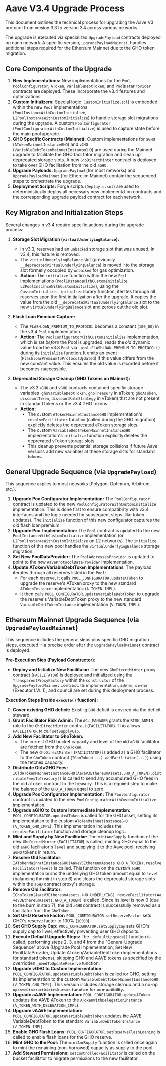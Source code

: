 # Aave V3.4 Upgrade Process

This document outlines the technical process for upgrading the Aave V3 protocol from version 3.3 to version 3.4 across various networks.

The upgrade is executed via specialized `UpgradePayload` contracts deployed on each network. A specific version, `UpgradePayloadMainnet`, handles additional steps required for the Ethereum Mainnet due to the GHO token migration.

## Core Components of the Upgrade

1.  **New Implementations:** New implementations for the `Pool`, `PoolConfigurator`, `AToken`, `VariableDebtToken`, and `PoolDataProvider` contracts are deployed. These incorporate the v3.4 features and optimizations.
2.  **Custom Initializers:** Special logic (`CustomInitialize.sol`) is embedded within the new `Pool` implementations (`PoolInstanceWithCustomInitialize`, `L2PoolInstanceWithCustomInitialize`) to handle storage slot migrations during the upgrade. A custom `PoolConfigurator` (`PoolConfiguratorWithCustomInitialize`) is used to capture state before the main pool upgrade.
3.  **GHO Specific Contracts (Mainnet):** Custom implementations for `aGHO` (`ATokenMainnetInstanceGHO`) and `vGHO` (`VariableDebtTokenMainnetInstanceGHO`) are used during the Mainnet upgrade to facilitate the GHO facilitator migration and clean up deprecated storage slots. A new `GhoDirectMinter` contract is deployed to take over GHO facilitation from the old `aGHO`.
4.  **Upgrade Payloads:** `UpgradePayload` (for most networks) and `UpgradePayloadMainnet` (for Ethereum Mainnet) contain the sequenced steps to orchestrate the upgrade.
5.  **Deployment Scripts:** Forge scripts (`Deploy.s.sol`) are used to deterministically deploy all necessary new implementation contracts and the corresponding upgrade payload contract for each network.

## Key Migration and Initialization Steps

Several changes in v3.4 require specific actions during the upgrade process:

1.  **Storage Slot Migration (`virtualUnderlyingBalance`):**

    - In v3.3, reserves had an `unbacked` storage slot that was unused. In v3.4, this feature is removed.
    - The `virtualUnderlyingBalance` slot (previously `__deprecatedVirtualUnderlyingBalance`) is moved into the storage slot formerly occupied by `unbacked` for gas optimization.
    - **Action:** The `initialize` function within the new `Pool` implementations (`PoolInstanceWithCustomInitialize`, `L2PoolInstanceWithCustomInitialize`), using the `CustomInitialize._initialize` library function, iterates through all reserves upon the first initialization after the upgrade. It copies the value from the old `__deprecatedVirtualUnderlyingBalance` slot to the new `virtualUnderlyingBalance` slot and zeroes out the old slot.

2.  **Flash Loan Premium Capture:**

    - The `FLASHLOAN_PREMIUM_TO_PROTOCOL` becomes a constant (`100_00`) in the v3.4 `Pool` implementation.
    - **Action:** The `PoolConfiguratorWithCustomInitialize` implementation, which is set _before_ the Pool is upgraded, reads the _old_ dynamic value from the v3.3 `Pool` via `_pool.FLASHLOAN_PREMIUM_TO_PROTOCOL()` during its `initialize` function. It emits an event (`FlashloanPremiumToProtocolUpdated`) if this value differs from the new constant value. This ensures the old value is recorded before it becomes inaccessible.

3.  **Deprecated Storage Cleanup (GHO Tokens on Mainnet):**
    - The v3.3 `aGHO` and `vGHO` contracts contained specific storage variables (`ghoVariableDebtToken`, `ghoTreasury` in aToken; `ghoAToken`, `discountToken`, `discountRateStrategy` in vToken) that are not present in standard tokens or the v3.4 GHO tokens.
    - **Action:**
      - The custom `ATokenMainnetInstanceGHO` implementation's `resolveFacilitator` function (called during the GHO migration) explicitly deletes the deprecated aToken storage slots.
      - The custom `VariableDebtTokenMainnetInstanceGHO` implementation's `initialize` function explicitly deletes the deprecated vToken storage slots.
      - This cleanup prevents potential storage collisions if future Aave versions add new variables at these storage slots for standard tokens.

## General Upgrade Sequence (via `UpgradePayload`)

This sequence applies to most networks (Polygon, Optimism, Arbitrum, etc.).

1.  **Upgrade PoolConfigurator Implementation:** The `PoolConfigurator` contract is updated to the new `PoolConfiguratorWithCustomInitialize` implementation. This is done first to ensure compatibility with v3.4 interfaces and the logic needed for subsequent steps (like token updates). The `initialize` function of this new configurator captures the old flash loan premium.
2.  **Upgrade Pool Implementation:** The `Pool` contract is updated to the new `PoolInstanceWithCustomInitialize` implementation (or `L2PoolInstanceWithCustomInitialize` on L2 networks). The `initialize` function of this new pool handles the `virtualUnderlyingBalance` storage migration.
3.  **Set New PoolDataProvider:** The `PoolAddressesProvider` is updated to point to the new `AaveProtocolDataProvider` implementation.
4.  **Update AToken/VariableDebtToken Implementations:** The payload iterates through all reserves listed in the `Pool`:
    - For each reserve, it calls `POOL_CONFIGURATOR.updateAToken` to upgrade the reserve's AToken proxy to the new standard `ATokenInstance` implementation (`A_TOKEN_IMPL`).
    - It then calls `POOL_CONFIGURATOR.updateVariableDebtToken` to upgrade the reserve's VariableDebtToken proxy to the new standard `VariableDebtTokenInstance` implementation (`V_TOKEN_IMPL`).

## Ethereum Mainnet Upgrade Sequence (via `UpgradePayloadMainnet`)

This sequence includes the general steps plus specific GHO migration steps, executed in a precise order after the `UpgradePayloadMainnet` contract is deployed.

**Pre-Execution Step (Payload Constructor):**

- **Deploy and Initialize New Facilitator:** The new `GhoDirectMinter` proxy contract (`FACILITATOR`) is deployed and initialized using the `TransparentProxyFactory` within the `constructor` of the `UpgradePayloadMainnet` contract. Its implementation, admin, owner (Executor LVL 1), and council are set during this deployment process.

**Execution Steps (Inside `execute()` function):**

0. **Cover existing GHO deficit:** Existing `GHO` deficit is covered via the deficit steward.
1. **Grant Facilitator Risk Admin:** The `ACL_MANAGER` grants the `RISK_ADMIN` role to the `GhoDirectMinter` contract (`FACILITATOR`). This allows `FACILITATOR` to call `setSupplyCap`.
2. **Add New Facilitator to GhoToken:**
   - The current GHO bucket capacity and level of the old `aGHO` facilitator are fetched from the `GhoToken`.
   - The new `GhoDirectMinter` (`FACILITATOR`) is added as a GHO facilitator to the `GhoToken` contract (`IGhoToken(...).addFacilitator(...)`) using the fetched capacity.
3. **Distribute Old aGHO Fees:** `IOldATokenMainnetInstanceGHO(AaveV3EthereumAssets.GHO_A_TOKEN).distributeFeesToTreasury()` is called to send any accumulated GHO fees in the old aToken contract to the treasury. This is a required step to make the balance of the `GHO_A_TOKEN` equal to zero.
4. **Upgrade PoolConfigurator Implementation:** The `PoolConfigurator` contract is updated to the new `PoolConfiguratorWithCustomInitialize` implementation.
5. **Upgrade aGHO to Custom Intermediate Implementation:** `POOL_CONFIGURATOR.updateAToken` is called for the GHO asset, setting its implementation to the custom `ATokenMainnetInstanceGHO` (`A_TOKEN_GHO_IMPL`). This implementation includes the `resolveFacilitator` function and storage cleanup logic.
6. **Mint and Supply by New Facilitator:** The `mintAndSupply` function of the new `GhoDirectMinter` (`FACILITATOR`) is called, minting GHO equal to the old `aGHO` facilitator's `level` and supplying it to the Aave pool, receiving `aGHO` tokens in return.
7. **Resolve Old Facilitator:** `IATokenMainnetInstanceGHO(AaveV3EthereumAssets.GHO_A_TOKEN).resolveFacilitator(level)` is called. This function on the _custom_ `aGHO` implementation burns the underlying GHO token amount equal to `level` (balancing the mint in step 6) and clears the deprecated storage slots within the `aGHO` contract proxy's storage.
8. **Remove Old Facilitator:** `IGhoToken(AaveV3EthereumAssets.GHO_UNDERLYING).removeFacilitator(AaveV3EthereumAssets.GHO_A_TOKEN)` is called. Since its level is now 0 (due to the burn in step 7), the old `aGHO` contract is successfully removed as a facilitator from the `GhoToken`.
9. **Set GHO Reserve Factor:** `POOL_CONFIGURATOR.setReserveFactor` sets GHO's reserve factor to 100% (`10000`).
10. **Set GHO Supply Cap:** `POOL_CONFIGURATOR.setSupplyCap` sets GHO's supply cap to 1 wei, effectively preventing user GHO deposits.
11. **Execute Default Upgrade Steps:** The `_defaultUpgrade()` function is called, performing steps 2, 3, and 4 from the "General Upgrade Sequence" above (Upgrade Pool Implementation, Set New PoolDataProvider, Update AToken/VariableDebtToken Implementations for standard tokens), skipping GHO and AAVE tokens as specified by the overridden `_needToUpdateReserve` function.
12. **Upgrade vGHO to Custom Implementation:** `POOL_CONFIGURATOR.updateVariableDebtToken` is called for GHO, setting its implementation to the custom `VariableDebtTokenMainnetInstanceGHO` (`V_TOKEN_GHO_IMPL`). This version includes storage cleanup and a no-op `updateDiscountDistribution` function for compatibility.
13. **Upgrade aAAVE Implementation:** `POOL_CONFIGURATOR.updateAToken` updates the AAVE AToken to the `ATokenWithDelegationInstance` (`A_TOKEN_WITH_DELEGATION_IMPL`).
14. **Upgrade vAAVE Implementation:** `POOL_CONFIGURATOR.updateVariableDebtToken` updates the AAVE VariableDebtToken to the standard `VariableDebtTokenInstance` (`V_TOKEN_IMPL`).
15. **Enable GHO Flash Loans:** `POOL_CONFIGURATOR.setReserveFlashLoaning` is called to enable flash loans for the GHO reserve.
16. **Mint GHO to the Pool:** The `mintAndSupply` function is called once again to mint the remaining (non-borrowed) capacity as supply to the pool.
17. **Add Steward Permissions:** `setControlledFacilitator` is called on the bucket facilitator to migrate permissions to the new facilitator.
